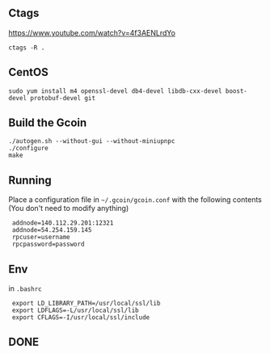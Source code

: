 ## Ctags  

https://www.youtube.com/watch?v=4f3AENLrdYo

    ctags -R .


## CentOS

	sudo yum install m4 openssl-devel db4-devel libdb-cxx-devel boost-devel protobuf-devel git
	
## Build the Gcoin

	./autogen.sh --without-gui --without-miniupnpc
	./configure
	make
	
## Running
Place a configuration file in `~/.gcoin/gcoin.conf` with the following contents (You don't need to modify anything)
     
     addnode=140.112.29.201:12321
     addnode=54.254.159.145
     rpcuser=username
     rpcpassword=password

## Env
in `.bashrc`

	 export LD_LIBRARY_PATH=/usr/local/ssl/lib
	 export LDFLAGS=-L/usr/local/ssl/lib
	 export CFLAGS=-I/usr/local/ssl/include
     
## DONE
